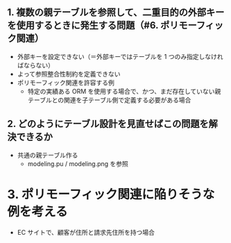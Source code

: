 ## 1. 複数の親テーブルを参照して、二重目的の外部キーを使用するときに発生する問題（#6. ポリモーフィック関連）

- 外部キーを設定できない（＝外部キーではテーブルを 1 つのみ指定しなければならない）
- よって参照整合性制約を定義できない
- ポリモーフィック関連を許容する例
  - 特定の実績ある ORM を使用する場合で、かつ、まだ存在していない親テーブルとの関連を子テーブル側で定義する必要がある場合

## 2. どのようにテーブル設計を見直せばこの問題を解決できるか

- 共通の親テーブル作る
  - modeling.pu / modeling.png を参照

# 3. ポリモーフィック関連に陥りそうな例を考える

- EC サイトで、顧客が住所と請求先住所を持つ場合
